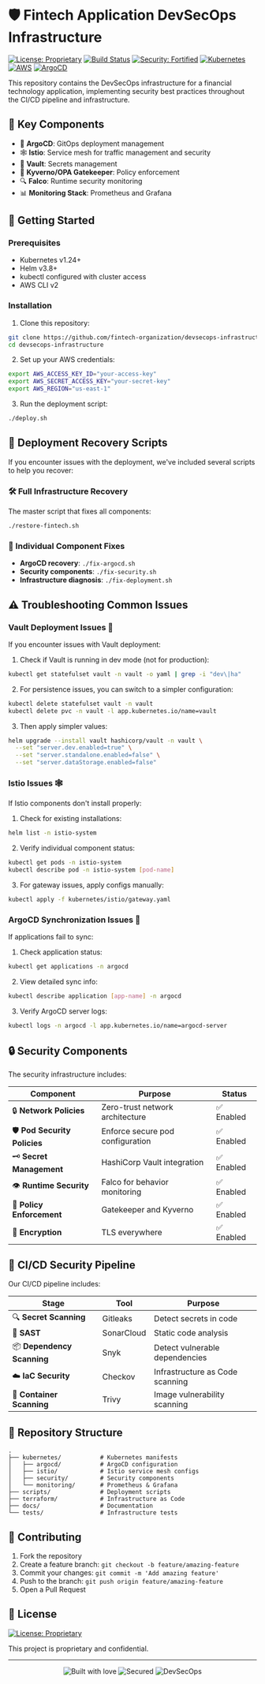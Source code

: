 # 🛡️ Fintech Application DevSecOps Infrastructure

[![License: Proprietary](https://img.shields.io/badge/License-Proprietary-red.svg)](LICENSE)
[![Build Status](https://img.shields.io/badge/build-passing-brightgreen.svg)](https://github.com/fintech-organization/devsecops-infrastructure)
[![Security: Fortified](https://img.shields.io/badge/security-fortified-blue.svg)](https://github.com/fintech-organization/devsecops-infrastructure)
[![Kubernetes](https://img.shields.io/badge/kubernetes-1.24+-informational?style=flat&logo=kubernetes&logoColor=white)](https://kubernetes.io)
[![AWS](https://img.shields.io/badge/AWS-%23FF9900.svg?style=flat&logo=amazon-aws&logoColor=white)](https://aws.amazon.com/)
[![ArgoCD](https://img.shields.io/badge/ArgoCD-EF7B4D.svg?style=flat&logo=argo&logoColor=white)](https://argo-cd.readthedocs.io/)

This repository contains the DevSecOps infrastructure for a financial technology application, implementing security best practices throughout the CI/CD pipeline and infrastructure.

## 🔑 Key Components

- 🚢 **ArgoCD**: GitOps deployment management
- 🕸️ **Istio**: Service mesh for traffic management and security
- 🔐 **Vault**: Secrets management
- 🛂 **Kyverno/OPA Gatekeeper**: Policy enforcement
- 🔍 **Falco**: Runtime security monitoring
- 📊 **Monitoring Stack**: Prometheus and Grafana

## 🚀 Getting Started

### Prerequisites

- Kubernetes v1.24+
- Helm v3.8+
- kubectl configured with cluster access
- AWS CLI v2

### Installation

1. Clone this repository:

```bash
git clone https://github.com/fintech-organization/devsecops-infrastructure.git
cd devsecops-infrastructure
```

2. Set up your AWS credentials:

```bash
export AWS_ACCESS_KEY_ID="your-access-key"
export AWS_SECRET_ACCESS_KEY="your-secret-key"
export AWS_REGION="us-east-1"
```

3. Run the deployment script:

```bash
./deploy.sh
```

## 🔄 Deployment Recovery Scripts

If you encounter issues with the deployment, we've included several scripts to help you recover:

### 🛠️ Full Infrastructure Recovery

The master script that fixes all components:

```bash
./restore-fintech.sh
```

### 🔧 Individual Component Fixes

- **ArgoCD recovery**: `./fix-argocd.sh`
- **Security components**: `./fix-security.sh`
- **Infrastructure diagnosis**: `./fix-deployment.sh`

## ⚠️ Troubleshooting Common Issues

### Vault Deployment Issues 🔐

If you encounter issues with Vault deployment:

1. Check if Vault is running in dev mode (not for production):

```bash
kubectl get statefulset vault -n vault -o yaml | grep -i "dev\|ha"
```

2. For persistence issues, you can switch to a simpler configuration:

```bash
kubectl delete statefulset vault -n vault
kubectl delete pvc -n vault -l app.kubernetes.io/name=vault
```

3. Then apply simpler values:

```bash
helm upgrade --install vault hashicorp/vault -n vault \
  --set "server.dev.enabled=true" \
  --set "server.standalone.enabled=false" \
  --set "server.dataStorage.enabled=false"
```

### Istio Issues 🕸️

If Istio components don't install properly:

1. Check for existing installations:

```bash
helm list -n istio-system
```

2. Verify individual component status:

```bash
kubectl get pods -n istio-system
kubectl describe pod -n istio-system [pod-name]
```

3. For gateway issues, apply configs manually:

```bash
kubectl apply -f kubernetes/istio/gateway.yaml
```

### ArgoCD Synchronization Issues 🚢

If applications fail to sync:

1. Check application status:

```bash
kubectl get applications -n argocd
```

2. View detailed sync info:

```bash
kubectl describe application [app-name] -n argocd
```

3. Verify ArgoCD server logs:

```bash
kubectl logs -n argocd -l app.kubernetes.io/name=argocd-server
```

## 🔒 Security Components

The security infrastructure includes:

| Component | Purpose | Status |
|-----------|---------|--------|
| 🔒 **Network Policies** | Zero-trust network architecture | ✅ Enabled |
| 🛡️ **Pod Security Policies** | Enforce secure pod configuration | ✅ Enabled |
| 🗝️ **Secret Management** | HashiCorp Vault integration | ✅ Enabled |
| 👁️ **Runtime Security** | Falco for behavior monitoring | ✅ Enabled |
| 📜 **Policy Enforcement** | Gatekeeper and Kyverno | ✅ Enabled |
| 🔐 **Encryption** | TLS everywhere | ✅ Enabled |

## 🔄 CI/CD Security Pipeline

Our CI/CD pipeline includes:

| Stage | Tool | Purpose |
|-------|------|---------|
| 🔍 **Secret Scanning** | Gitleaks | Detect secrets in code |
| 🧪 **SAST** | SonarCloud | Static code analysis |
| 📦 **Dependency Scanning** | Snyk | Detect vulnerable dependencies |
| ☁️ **IaC Security** | Checkov | Infrastructure as Code scanning |
| 🐳 **Container Scanning** | Trivy | Image vulnerability scanning |

## 📂 Repository Structure

```
.
├── kubernetes/           # Kubernetes manifests
│   ├── argocd/           # ArgoCD configuration
│   ├── istio/            # Istio service mesh configs
│   ├── security/         # Security components
│   └── monitoring/       # Prometheus & Grafana
├── scripts/              # Deployment scripts
├── terraform/            # Infrastructure as Code
├── docs/                 # Documentation
└── tests/                # Infrastructure tests
```

## 🤝 Contributing

1. Fork the repository
2. Create a feature branch: `git checkout -b feature/amazing-feature`
3. Commit your changes: `git commit -m 'Add amazing feature'`
4. Push to the branch: `git push origin feature/amazing-feature`
5. Open a Pull Request

## 📝 License

[![License: Proprietary](https://img.shields.io/badge/License-Proprietary-red.svg)](LICENSE)

This project is proprietary and confidential.

---

<p align="center">
  <img src="https://img.shields.io/badge/Built%20with-💙-blue" alt="Built with love">
  <img src="https://img.shields.io/badge/Secured%20with-🔒-green" alt="Secured">  
  <img src="https://img.shields.io/badge/DevSecOps-✅-success" alt="DevSecOps">
</p> 